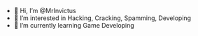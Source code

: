 - 👋 Hi, I’m @MrInvictus
- 👀 I’m interested in Hacking, Cracking, Spamming, Developing
- 🌱 I’m currently learning Game Developing

<!---
MrInvictus/MrInvictus is a ✨ special ✨ repository because its `README.md` (this file) appears on your GitHub profile.
You can click the Preview link to take a look at your changes.
--->
